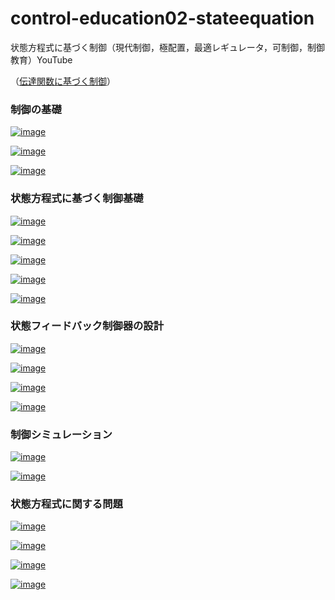# control-education02-stateequation
状態方程式に基づく制御（現代制御，極配置，最適レギュレータ，可制御，制御教育）YouTube

（[伝達関数に基づく制御]()）

### 制御の基礎

[![image](https://user-images.githubusercontent.com/112537733/188294783-683afde0-9cb4-4e15-8822-814d69bc1617.png)]()

[![image](https://user-images.githubusercontent.com/112537733/188294695-4e632ff1-613c-4298-a636-ac0cae01bfcc.png)]()

[![image](https://user-images.githubusercontent.com/112537733/188294717-0a3487b1-2424-455e-a674-b7b55d53e6f6.png)]()


### 状態方程式に基づく制御基礎

[![image](https://user-images.githubusercontent.com/112537733/188294740-1b90c606-2f93-48fd-99d2-7fb5c88509ef.png)]()

[![image](https://user-images.githubusercontent.com/112537733/188294748-d4800a01-6ad6-4849-9a69-6ff4395e522c.png)]()

[![image](https://user-images.githubusercontent.com/112537733/188294756-7b40b07c-f555-475a-928f-e742d35d3bcb.png)]()

[![image](https://user-images.githubusercontent.com/112537733/188294773-836f7cb1-7aaa-4726-9b1b-c08841b64c3e.png)]()

[![image](https://user-images.githubusercontent.com/112537733/188294791-7617c920-26bb-4294-a995-988dafca0c2e.png)]()

### 状態フィードバック制御器の設計

[![image](https://user-images.githubusercontent.com/112537733/188294758-e39c47f5-bde1-4055-8f1b-975fa17129b4.png)]()

[![image](https://user-images.githubusercontent.com/112537733/188294769-c0e0e6eb-eb78-43fb-972d-87cb1b3c7004.png)]()

[![image](https://user-images.githubusercontent.com/112537733/188294770-1482d2c5-b934-482c-979c-fcaac4b70f37.png)]()

[![image](https://user-images.githubusercontent.com/112537733/188294796-9b2a3c37-37ad-4d7d-a857-0603a9ac0fe4.png)]()

### 制御シミュレーション

[![image](https://user-images.githubusercontent.com/112537733/188294688-cd3675b8-9550-435d-b798-adc10bf63045.png)]()

[![image](https://user-images.githubusercontent.com/112537733/188294683-5f37d70b-1443-45c4-8e25-19dea47aaf70.png)]()

### 状態方程式に関する問題

[![image](https://user-images.githubusercontent.com/112537733/188294822-d33143d9-3402-4779-921c-cec22e6b7a32.png)]()

[![image](https://user-images.githubusercontent.com/112537733/188294831-56b8e264-ffd3-428c-b8ba-ed85f6b4376a.png)]()

[![image](https://user-images.githubusercontent.com/112537733/188294832-c6714d3c-0e64-4007-90ef-8940818cfb7c.png)]()

[![image](https://user-images.githubusercontent.com/112537733/188294836-94837fac-13de-4859-9c2c-e0e83b4d269b.png)]()


